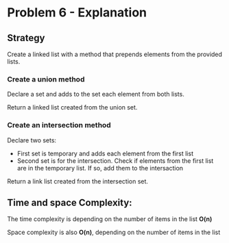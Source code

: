 # Problem 6 - Explanation

## Strategy
Create a linked list with a method that prepends elements from the provided lists.

### Create a union method
Declare a set and adds to the set each element from both lists.

Return a linked list created from the union set.

### Create an intersection method
Declare two sets:
* First set is temporary and adds each element from the first list
* Second set is for the intersection. Check if elements from the first list are in the temporary list. If so, add them to the intersaction

Return a link list created from the intersection set.

## Time and space Complexity:
The time complexity is depending on the number of items in the list **O(n)**

Space complexity is also **O(n)**, depending on the number of items in the list